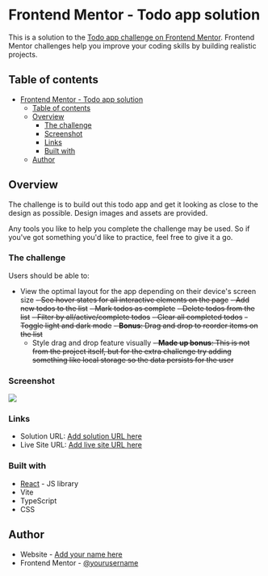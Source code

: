 # Frontend Mentor - Todo app solution

This is a solution to the [Todo app challenge on Frontend Mentor](https://www.frontendmentor.io/challenges/todo-app-Su1_KokOW). Frontend Mentor challenges help you improve your coding skills by building realistic projects.

## Table of contents

- [Frontend Mentor - Todo app solution](#frontend-mentor---todo-app-solution)
  - [Table of contents](#table-of-contents)
  - [Overview](#overview)
    - [The challenge](#the-challenge)
    - [Screenshot](#screenshot)
    - [Links](#links)
    - [Built with](#built-with)
  - [Author](#author)

## Overview

The challenge is to build out this todo app and get it looking as close to the design as possible. Design images and assets are provided.

Any tools you like to help you complete the challenge may be used. So if you've got something you'd like to practice, feel free to give it a go.

### The challenge

Users should be able to:

- View the optimal layout for the app depending on their device's screen size
~~- See hover states for all interactive elements on the page~~
~~- Add new todos to the list~~
~~- Mark todos as complete~~
~~- Delete todos from the list~~
~~- Filter by all/active/complete todos~~
~~- Clear all completed todos~~
~~- Toggle light and dark mode~~
~~- **Bonus**: Drag and drop to reorder items on the list~~
  - Style drag and drop feature visually
~~- **Made up bonus**: This is not from the project itself, but for the extra challenge try adding something like local storage so the data persists for the user~~

### Screenshot

![](./screenshot.jpg)

### Links

- Solution URL: [Add solution URL here](https://your-solution-url.com)
- Live Site URL: [Add live site URL here](https://your-live-site-url.com)

### Built with

- [React](https://reactjs.org/) - JS library
- Vite
- TypeScript
- CSS

## Author

- Website - [Add your name here](https://www.your-site.com)
- Frontend Mentor - [@yourusername](https://www.frontendmentor.io/profile/yourusername)
